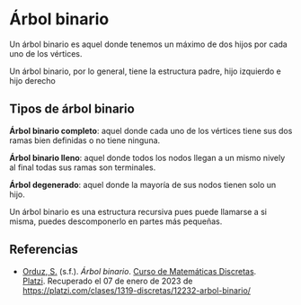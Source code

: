 # Árbol binario

Un árbol binario es aquel donde tenemos un máximo de dos hijos por cada uno de los vértices.

Un árbol binario, por lo general, tiene la estructura padre, hijo izquierdo e hijo derecho

## Tipos de árbol binario

**Árbol binario completo**: aquel donde cada uno de los vértices tiene sus dos ramas bien definidas o no tiene ninguna.

**Árbol binario lleno**: aquel donde todos los nodos llegan a un mismo nively al final todas sus ramas son terminales.

**Árbol degenerado**: aquel donde la mayoría de sus nodos tienen solo un hijo.

Un árbol binario es una estructura recursiva pues puede llamarse a si misma, puedes descomponerlo en partes más pequeñas.

<div style="page-break-after: always;"></div>

## Referencias

- [Orduz, S.](https://platzi.com/profesores/sergio-orduz-240/) (s.f.). _Árbol binario_. [Curso de Matemáticas Discretas](https://platzi.com/cursos/discretas/). [Platzi](https://platzi.com/). Recuperado el 07 de enero de 2023 de https://platzi.com/clases/1319-discretas/12232-arbol-binario/